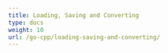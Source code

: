 ```yaml
---
title: Loading, Saving and Converting
type: docs
weight: 10
url: /go-cpp/loading-saving-and-converting/
---
```



